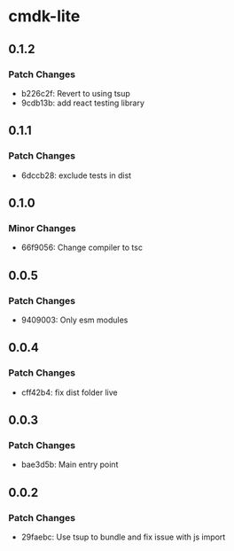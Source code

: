 # cmdk-lite

## 0.1.2

### Patch Changes

- b226c2f: Revert to using tsup
- 9cdb13b: add react testing library

## 0.1.1

### Patch Changes

- 6dccb28: exclude tests in dist

## 0.1.0

### Minor Changes

- 66f9056: Change compiler to tsc

## 0.0.5

### Patch Changes

- 9409003: Only esm modules

## 0.0.4

### Patch Changes

- cff42b4: fix dist folder live

## 0.0.3

### Patch Changes

- bae3d5b: Main entry point

## 0.0.2

### Patch Changes

- 29faebc: Use tsup to bundle and fix issue with js import
